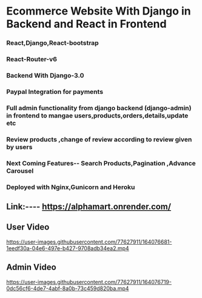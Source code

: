 # Ecommerce Website With Django in Backend and React in Frontend

### React,Django,React-bootstrap

### React-Router-v6

### Backend With Django-3.0

### Paypal Integration for payments

### Full admin functionality from django backend (django-admin) in frontend to mangae users,products,orders,details,update etc

### Review products ,change of review according to review given by users

### Next Coming Features-- Search Products,Pagination ,Advance Carousel

### Deployed with Nginx,Gunicorn and Heroku

## Link:----  https://alphamart.onrender.com/


## User Video

https://user-images.githubusercontent.com/77627911/164076681-1eedf30a-04e6-497e-b427-9708adb34ea2.mp4

## Admin Video

https://user-images.githubusercontent.com/77627911/164076719-0dc56cf6-4de7-4abf-8a0b-73c459d820ba.mp4

